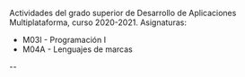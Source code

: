 Actividades del grado superior de Desarrollo de Aplicaciones Multiplataforma, curso 2020-2021. Asignaturas:

- M03I - Programación I
- M04A - Lenguajes de marcas

--
